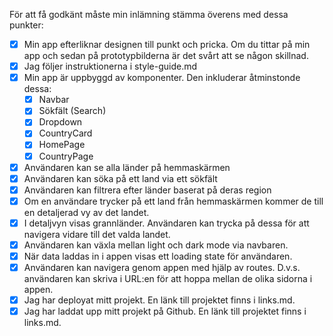 För att få godkänt måste min inlämning stämma överens med dessa punkter:

- [x] Min app efterliknar designen till punkt och pricka. Om du tittar på min app och sedan på prototypbilderna är det svårt att se någon skillnad.
- [x] Jag följer instruktionerna i style-guide.md
- [x] Min app är uppbyggd av komponenter. Den inkluderar åtminstonde dessa:
  - [x] Navbar
  - [x] Sökfält (Search)
  - [x] Dropdown
  - [x] CountryCard
  - [x] HomePage
  - [x] CountryPage
- [x] Användaren kan se alla länder på hemmaskärmen
- [x] Användaren kan söka på ett land via ett sökfält
- [x] Användaren kan filtrera efter länder baserat på deras region
- [x] Om en användare trycker på ett land från hemmaskärmen kommer de till en detaljerad vy av det landet.
- [x] I detaljvyn visas grannländer. Användaren kan trycka på dessa för att navigera vidare till det valda landet.
- [x] Användaren kan växla mellan light och dark mode via navbaren.
- [x] När data laddas in i appen visas ett loading state för användaren.
- [x] Användaren kan navigera genom appen med hjälp av routes. D.v.s. användaren kan skriva i URL:en för att hoppa mellan de olika sidorna i appen.
- [x] Jag har deployat mitt projekt. En länk till projektet finns i links.md.
- [x] Jag har laddat upp mitt projekt på Github. En länk till projektet finns i links.md.
